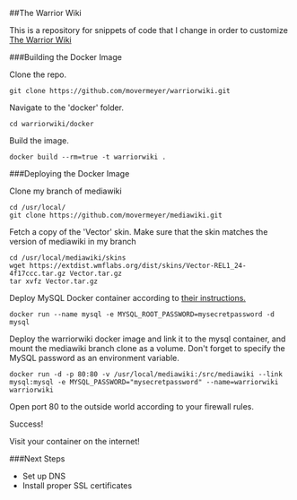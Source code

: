 [docker-mysql]: https://registry.hub.docker.com/_/mysql/
[warriorwiki]: http://warriorwiki.ca
##The Warrior Wiki

This is a repository for snippets of code that I change in order to customize [The Warrior Wiki][warriorwiki]

###Building the Docker Image

Clone the repo.

    git clone https://github.com/movermeyer/warriorwiki.git
    
Navigate to the 'docker' folder.

    cd warriorwiki/docker

Build the image.

    docker build --rm=true -t warriorwiki .
    
###Deploying the Docker Image

Clone my branch of mediawiki
    
    cd /usr/local/
    git clone https://github.com/movermeyer/mediawiki.git
    
Fetch a copy of the 'Vector' skin. Make sure that the skin matches the version of mediawiki in my branch

    cd /usr/local/mediawiki/skins
    wget https://extdist.wmflabs.org/dist/skins/Vector-REL1_24-4f17ccc.tar.gz Vector.tar.gz
    tar xvfz Vector.tar.gz

Deploy MySQL Docker container according to [their instructions.][docker-mysql]

    docker run --name mysql -e MYSQL_ROOT_PASSWORD=mysecretpassword -d mysql
    
Deploy the warriorwiki docker image and link it to the mysql container, and mount the mediawiki branch clone as a volume. Don't forget to specify the MySQL password as an environment variable.

    docker run -d -p 80:80 -v /usr/local/mediawiki:/src/mediawiki --link mysql:mysql -e MYSQL_PASSWORD="mysecretpassword" --name=warriorwiki warriorwiki

Open port 80 to the outside world according to your firewall rules.

Success!

Visit your container on the internet!

###Next Steps

* Set up DNS
* Install proper SSL certificates


